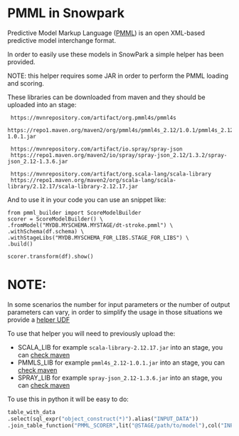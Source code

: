 # PMML in Snowpark

Predictive Model Markup Language ([PMML](https://en.wikipedia.org/wiki/Predictive_Model_Markup_Language)) is an open XML-based predictive model interchange format.

In order to easily use these models in SnowPark a simple helper has been provided.

NOTE: this helper requires some JAR in order to perform the PMML loading and scoring.

These libraries can be downloaded from maven and they should be uploaded into an stage:

```
 https://mvnrepository.com/artifact/org.pmml4s/pmml4s
 https://repo1.maven.org/maven2/org/pmml4s/pmml4s_2.12/1.0.1/pmml4s_2.12-1.0.1.jar

 https://mvnrepository.com/artifact/io.spray/spray-json 
 https://repo1.maven.org/maven2/io/spray/spray-json_2.12/1.3.2/spray-json_2.12-1.3.6.jar

 https://mvnrepository.com/artifact/org.scala-lang/scala-library
 https://repo1.maven.org/maven2/org/scala-lang/scala-library/2.12.17/scala-library-2.12.17.jar
```

And to use it in your code you can use an snippet like:

```
from pmml_builder import ScoreModelBuilder
scorer = ScoreModelBuilder() \
.fromModel("MYDB.MYSCHEMA.MYSTAGE/dt-stroke.pmml") \
.withSchema(df.schema) \
.withStageLibs("MYDB.MYSCHEMA_FOR_LIBS.STAGE_FOR_LIBS") \
.build()

scorer.transform(df).show()

```

# NOTE:

In some scenarios the number for input parameters or the number of output parameters can vary, in order to simplify the usage in those situations we provide a [helper UDF ](https://github.com/Snowflake-Labs/snowpark-extensions-py/blob/main/extras/pmml/PMML_SCORER.sql)

To use that helper you will need to previously upload the:

* SCALA_LIB for example `scala-library-2.12.17.jar` into an stage, you can [check maven](https://mvnrepository.com/artifact/org.scala-lang/scala-library)
* PMMLS_LIB for example `pmml4s_2.12-1.0.1.jar` into an stage, you can [check maven](https://mvnrepository.com/artifact/org.pmml4s/pmml4s)
* SPRAY_LIB for example `spray-json_2.12-1.3.6.jar` into an stage, you can [check maven](https://mvnrepository.com/artifact/io.spray/spray-json)

To use this in python it will be easy to do:

```python
table_with_data
.select(sql_expr("object_construct(*)").alias("INPUT_DATA"))
.join_table_function("PMML_SCORER",lit("@STAGE/path/to/model"),col("INPUT_DATA"))
```